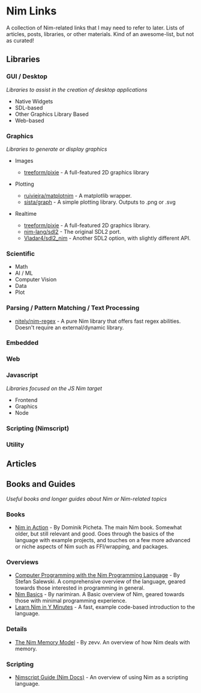 # Nim Links
A collection of Nim-related links that I may need to refer to later. Lists of articles, posts, libraries, or other materials. Kind of an awesome-list, but not as curated!

## Libraries
### GUI / Desktop
*Libraries to assist in the creation of desktop applications*
* Native Widgets
* SDL-based
* Other Graphics Library Based
* Web-based

### Graphics
*Libraries to generate or display graphics*
* Images
  * [treeform/pixie](https://github.com/treeform/pixie) - A full-featured 2D graphics library

* Plotting
  * [ruivieira/matplotnim](https://github.com/ruivieira/matplotnim) - A matplotlib wrapper.
  * [sista/graph](https://github.com/stisa/graph) - A simple plotting library. Outputs to .png or .svg

* Realtime
  * [treeform/pixie](https://github.com/treeform/pixie) - A full-featured 2D graphics library. 
  * [nim-lang/sdl2](https://github.com/nim-lang/sdl2) - The original SDL2 port.
  * [Vladar4/sdl2_nim](https://github.com/Vladar4/sdl2_nim) - Another SDL2 option, with slightly different API.

### Scientific
* Math
* AI / ML
* Computer Vision
* Data
* Plot

### Parsing / Pattern Matching / Text Processing 
* [nitely/nim-regex](https://github.com/nitely/nim-regex) - A pure Nim library that offers fast regex abilities. Doesn't require an external/dynamic library.

### Embedded

### Web

### Javascript
*Libraries focused on the JS Nim target*
* Frontend
* Graphics
* Node

### Scripting (Nimscript)

### Utility

## Articles

## Books and Guides
*Useful books and longer guides about Nim or Nim-related topics*
### Books
  * [Nim in Action](https://book.picheta.me) - By Dominik Picheta. The main Nim book. Somewhat older, but still relevant and good. Goes through the basics of the language with example projects, and touches on a few more advanced or niche aspects of Nim such as FFI/wrapping, and packages. 
### Overviews
  * [Computer Programming with the Nim Programming Language](http://ssalewski.de/nimprogramming.html) - By Stefan Salewski. A comprehensive overview of the language, geared towards those interested in programming in general.
  * [Nim Basics](https://narimiran.github.io/nim-basics/) - By narimiran. A Basic overview of Nim, geared towards those with minimal programming experience.
  * [Learn Nim in Y Minutes](https://learnxinyminutes.com/docs/nim/) - A fast, example code-based introduction to the language.
### Details
  * [The Nim Memory Model](http://zevv.nl/nim-memory) - By zevv. An overview of how Nim deals with memory.
### Scripting
  * [Nimscript Guide (Nim Docs)](https://nim-lang.org/docs/nims.html) - An overview of using Nim as a scripting language.
